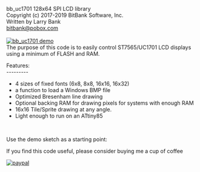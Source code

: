 bb_uc1701 128x64 SPI LCD library<br>
Copyright (c) 2017-2019 BitBank Software, Inc.<br>
Written by Larry Bank<br>
bitbank@pobox.com<br>
<br>
[![bb_uc1701 demo](https://img.youtube.com/vi/https://www.youtube.com/watch?v=ihqTefEhHAo/0.jpg)](https://www.youtube.com/watch?v=ihqTefEhHAo)
<br>
The purpose of this code is to easily control ST7565/UC1701 LCD
displays using a minimum of FLASH and RAM.
<br>

Features:<br>
---------<br>
- 4 sizes of fixed fonts (6x8, 8x8, 16x16, 16x32)<br>
- a function to load a Windows BMP file<br>
- Optimized Bresenham line drawing<br>
- Optional backing RAM for drawing pixels for systems with enough RAM<br>
- 16x16 Tile/Sprite drawing at any angle.
- Light enough to run on an ATtiny85<br> 
<br>

Use the demo sketch as a starting point:<br>

If you find this code useful, please consider buying me a cup of coffee

[![paypal](https://www.paypalobjects.com/en_US/i/btn/btn_donateCC_LG.gif)](https://www.paypal.com/cgi-bin/webscr?cmd=_s-xclick&hosted_button_id=SR4F44J2UR8S4)

